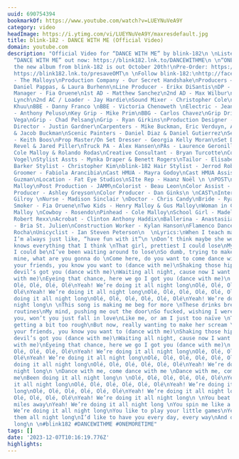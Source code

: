 ```yaml
---
uuid: 690754394
bookmarkOf: https://www.youtube.com/watch?v=LUEYNuVeA9Y
category: video
headImage: https://i.ytimg.com/vi/LUEYNuVeA9Y/maxresdefault.jpg
title: blink-182 - DANCE WITH ME (Official Video)
domain: youtube.com
description: "Official Video for “DANCE WITH ME” by blink-182\n \nListen to & Download
  “DANCE WITH ME” out now: https://blink182.lnk.to/DANCEWITHME\n \n“ONE MORE TIME…”
  the new album from blink-182 is out October 20th!\nPre-Order: https://blink182.lnk.to/ONEMORETIME\nPre-Save/Pre-Add:
  https://blink182.lnk.to/presaveOMT\n \nFollow blink-182:\nhttp://facebook.com/blink182\nhttp://instagram.com/blink182\nhttp://twitter.com/blink182\nhttps://www.tiktok.com/@blink182\nhttps://www.blink182.com\n\nCredits:\nDirectors
  - The Malloys\nProduction Company - Our Secret Handshake\nProducers – Saul Levitz,
  Daniel Pappas, & Laura Burhenn\nLine Producer - Erikx DiSantis\nDP - Scott Henriksen\nProduction
  Manager - Fia Oruene\n1st AD - Matthew Sanchez\n2nd AD - Max Wilbur\n1st AC - Dennis
  Lynch\n2nd AC / Loader - Jay Hardie\nSound Mixer - Christopher Cole\nGaffer - Nghia
  Khuu\nBBE - Danny Franco \nBBE - Victoria Chenoweth \nElectric - Jeanne Mallioux\nElectric
  - Anthony Peluso\nKey Grip - Mike Prim\nBBG - Carlos Chavez\nGrip Driver - Damian
  Vega\nGrip - Chad Pelsang\nGrip - Ryan Girkins\nProduction Designer - Taylor Almodovar\nArt
  Director - Justin Gardner\nCarpenters - Mike Buckman, Eric Verduyn, Andrian Brown
  & Jacob Buckman\nScenic Painters - Daniel Diaz & Daniel Gutierrez\nSet Decorator
  - Keith Boos\nProp Master/On Set Dresser - Georgia Kelly Moran\nSet Dressers - Laura
  Revel & Jared Piller\nTruck PA - Alex Hansen\nPAs - Laurence Geronilla, Nolan Tiongco,
  Cole Malloy & Rolando Rodas\nCreative Consultant - Bryan Turcotte\nCostumer - Julie
  Vogel\nStylist Assts - Mynka Draper & Benett Rogers\nTailor - Elisabeth Heszky\nTravis
  Barker Stylist - Christopher Kim\nblink-182 Hair Stylist - Jerrod Roberts\nblink-182
  Groomer - Fabiola Arancibia\nCast HMUA - Mayra Godoy\nCast HMUA Assist - Sopheap
  Guzman\nLocation - Fat Eye Studios\nSIte Rep - Haanz Noël \n \nPOST\nEditor - Cole
  Malloy\nPost Production - JAMM\nColorist - Beau Leon\nColor Assist - Aldo Rosati\nExec
  Producer - Ashley Greyson\nColor Producer - Dan Ginks\n \nCAST\nInterviewer - Lisa
  Gilroy \nNurse - Madison Sinclair \nDoctor - Chris Candy\nBride - Ryann Bossetti\nBowtie
  Smoker - Fia Oruene\nTwo Kids - Henry Malloy & Gus Malloy\nWoman in Curlers - Betsy
  Malloy \nCowboy - Rosendo\nPinhead - Cole Malloy\nSchool Girl - Madeleine Ours\nMugger-
  Robert Rexx\nAcrobat - Clinton Anthony Haddix\nBallerina - Anastasiia Bratchenko\nCheerleader
  - Bria St. Julien\nConstruction Worker - Kylan Hanson\nFlamenco Dancer - Brigitt
  Rocha\nUnicyclist - Ian Steven Peterson\n  \nLyrics:\nWhen I teach masturbation,
  I’m always just like, “have fun with it”\n \nDon’t think maybe she won’t refuse\nShe
  knows everything that I think \nThat girl, prettiest I could lose\nMy games, shittiest
  I could be\nI’ve been waiting around to lose\nSo dumb, trying to make believe\nYou’re
  mine, what are you gonna do \nCome here, do you want to come dance with me?\n \nTellin’
  your friends, you know you want to (dance with me)\nShaking those hips like the
  devil’s got you (dance with me)\nWaiting all night, cause now I want you (dance
  with me)\nEyeing that chance, here we go I got you (dance with me)\n \nOlé, Olé,
  Olé, Olé, Olé, Olé\nYeah! We’re doing it all night long\nOlé, Olé, Olé, Olé, Olé,
  Olé\nYeah! We’re doing it all night long\nOlé, Olé, Olé, Olé, Olé, Olé\nYeah! We’re
  doing it all night long\nOlé, Olé, Olé, Olé, Olé, Olé\nYeah! We’re doing it all
  night long\n \nThis song is making me beg for more \nThese drinks breaking up old
  routines\nMy mind, pushing me out the door\nSo fucked, wishing I weren’t so green\nMe
  you, won’t you just fall in love\nLike me, or am I just too naïve \nTonight, it’s
  getting a bit too rough\nBut now, really wanting to make her scream \n \nTellin’
  your friends, you know you want to (dance with me)\nShaking those hips like the
  devil’s got you (dance with me)\nWaiting all night, cause now I want you (dance
  with me)\nEyeing that chance, here we go I got you (dance with me)\n \nOlé, Olé,
  Olé, Olé, Olé, Olé\nYeah! We’re doing it all night long\nOlé, Olé, Olé, Olé, Olé,
  Olé\nYeah! We’re doing it all night long\nOlé, Olé, Olé, Olé, Olé, Olé\nYeah! We’re
  doing it all night long\nOlé, Olé, Olé, Olé, Olé, Olé\nYeah! We’re doing it all
  night long\n \nDance with me, come dance with me \nDance with me, come dance with
  me\nBeen doing it all night long\n \nOlé, Olé, Olé, Olé, Olé, Olé\nYeah! We’re doing
  it all night long\nOlé, Olé, Olé, Olé, Olé, Olé\nYeah! We’re doing it all night
  long\nOlé, Olé, Olé, Olé, Olé, Olé\nYeah! We’re doing it all night long\nOlé, Olé,
  Olé, Olé, Olé, Olé\nYeah! We’re doing it all night long\n \nYou beat my heart from
  miles away\nYeah! We’re doing it all night long \nYou spin me like a hurricane\nYeah!
  We’re doing it all night long\nYou like to play your little games\nYeah! We’re playing
  them all night long\nI’d like to have you every day, every way\nAnd do it all night
  long\n \n#blink182 #DANCEWITHME #ONEMORETIME"
tags: []
date: '2023-12-07T10:16:19.776Z'
highlights: 
---
```



